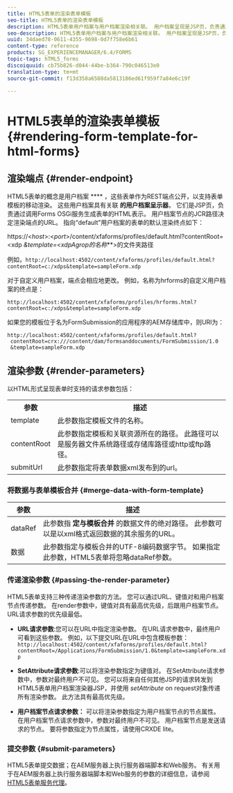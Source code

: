```yaml
---
title: HTML5表单的渲染表单模板
seo-title: HTML5表单的渲染表单模板
description: HTML5表单用户档案与用户档案渲染相关联。 用户档案呈现是JSP页，负责通过调用Forms OSGi服务生成表单的HTML表示形式。
seo-description: HTML5表单用户档案与用户档案渲染相关联。 用户档案呈现是JSP页，负责通过调用Forms OSGi服务生成表单的HTML表示形式。
uuid: 34daed78-0611-4355-9698-0d7f758e6b61
content-type: reference
products: SG_EXPERIENCEMANAGER/6.4/FORMS
topic-tags: hTML5_forms
discoiquuid: cb75b826-d044-44be-b364-790c046513e0
translation-type: tm+mt
source-git-commit: f13d358a6508da5813186ed61f959f7a84e6c19f

---
```



# HTML5表单的渲染表单模板 {#rendering-form-template-for-html-forms}

## 渲染端点 {#render-endpoint}

HTML5表单的概念是用户档案 **** ，这些表单作为REST端点公开，以支持表单模板的移动渲染。 这些用户档案具有关联 **的用户档案呈示器**。 它们是JSP页，负责通过调用Forms OSGi服务生成表单的HTML表示。 用户档案节点的JCR路径决定渲染端点的URL。 指向“default”用户档案的表单的默认渲染终点如下：

https://&lt;*host*>:&lt;*port*>/content/xfaforms/profiles/default.html?contentRoot=&lt;xdp *&amp;template=&lt;xdpAgrop的名称***>的文件夹路径

例如，`http://localhost:4502/content/xfaforms/profiles/default.html?contentRoot=c:/xdps&template=sampleForm.xdp`

对于自定义用户档案，端点会相应地更改。 例如，名称为hrforms的自定义用户档案的终点是：

`http://localhost:4502/content/xfaforms/profiles/hrforms.html?contentRoot=c:/xdps&template=sampleForm.xdp`

如果您的模板位于名为FormSubmission的应用程序的AEM存储库中，则URI为：

```
http://localhost:4502/content/xfaforms/profiles/default.html?
 contentRoot=crx:///content/dam/formsanddocuments/FormSubmission/1.0
 &template=sampleForm.xdp
```

## 渲染参数 {#render-parameters}

以HTML形式呈现表单时支持的请求参数包括：

<table> 
 <tbody> 
  <tr> 
   <th><strong>参数 </strong></th> 
   <th><strong>描述</strong></th> 
  </tr> 
  <tr> 
   <td>template<br /> </td> 
   <td>此参数指定模板文件的名称。<br /> </td> 
  </tr> 
  <tr> 
   <td>contentRoot<br /> </td> 
   <td>此参数指定模板和关联资源所在的路径。 此路径可以是服务器文件系统路径或存储库路径或http或ftp路径。<br /> </td> 
  </tr> 
  <tr> 
   <td>submitUrl<br /> </td> 
   <td>此参数指定将表单数据xml发布到的url。<br /> </td> 
  </tr> 
 </tbody> 
</table>

### 将数据与表单模板合并 {#merge-data-with-form-template}

| 参数 | 描述 |
|---|---|
| dataRef | 此参数指 **定与模板合并** 的数据文件的绝对路径。 此参数可以是以xml格式返回数据的其余服务的URL。 |
| 数据 | 此参数指定与模板合并的UTF-8编码数据字节。 如果指定此参数，HTML5表单将忽略dataRef参数。 |

### 传递渲染参数 {#passing-the-render-parameter}

HTML5表单支持三种传递渲染参数的方法。 您可以通过URL、键值对和用户档案节点传递参数。 在render参数中，键值对具有最高优先级，后跟用户档案节点。 URL请求参数的优先级最低。

* **URL请求参数**:您可以在URL中指定渲染参数。 在URL请求参数中，最终用户可看到这些参数。 例如，以下提交URL在URL中包含模板参数： `http://localhost:4502/content/xfaforms/profiles/default.html?contentRoot=/Applications/FormSubmission/1.0&template=sampleForm.xdp`

* **SetAttribute请求参数**:可以将渲染参数指定为键值对。 在SetAttribute请求参数中，参数对最终用户不可见。 您可以将来自任何其他JSP的请求转发到HTML5表单用户档案渲染器JSP，并使用 *setAttribute* on request对象传递所有渲染参数。 此方法具有最高优先级。

* **用户档案节点请求参数：** 可以将渲染参数指定为用户档案节点的节点属性。 在用户档案节点请求参数中，参数对最终用户不可见。 用户档案节点是发送请求的节点。 要将参数指定为节点属性，请使用CRXDE lite。

### 提交参数 {#submit-parameters}

HTML5表单提交数据；在AEM服务器上执行服务器端脚本和Web服务。 有关用于在AEM服务器上执行服务器端脚本和Web服务的参数的详细信息，请参阅 [HTML5表单服务代理](/help/forms/using/service-proxy.md)。
